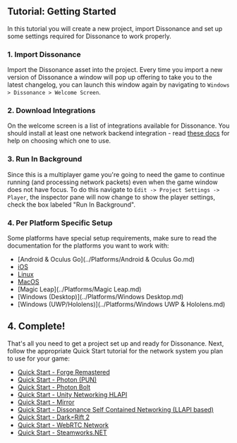 ## Tutorial: Getting Started

In this tutorial you will create a new project, import Dissonance and set up some settings required for Dissonance to work properly.

### 1. Import Dissonance

Import the Dissonance asset into the project. Every time you import a new version of Dissonance a window will pop up offering to take you to the latest changelog, you can launch this window again by navigating to `Windows > Dissonance > Welcome Screen`.

### 2. Download Integrations

On the welcome screen is a list of integrations available for Dissonance. You should install at least one network backend integration - read [these docs](Choosing-A-Network.md) for help on choosing which one to use.

### 3. Run In Background

Since this is a multiplayer game you're going to need the game to continue running (and processing network packets) even when the game window does not have focus. To do this navigate to `Edit -> Project Settings -> Player`, the inspector pane will now change to show the player settings, check the box labeled "Run In Background".

### 4. Per Platform Specific Setup

Some platforms have special setup requirements, make sure to read the documentation for the platforms you want to work with:

 - [Android & Oculus Go](../Platforms/Android & Oculus Go.md)
 - [iOS](../Platforms/iOS.md)
 - [Linux](../Platforms/Linux.md)
 - [MacOS](../Platforms/MacOS.md)
 - [Magic Leap](../Platforms/Magic Leap.md)
 - [Windows (Desktop)](../Platforms/Windows Desktop.md)
 - [Windows (UWP/Hololens)](../Platforms/Windows UWP & Hololens.md)

## 4. Complete!

That's all you need to get a project set up and ready for Dissonance. Next, follow the appropriate Quick Start tutorial for the network system you plan to use for your game:

 - [Quick Start - Forge Remastered](Quick-Start-Forge-Remastered.md)
 - [Quick Start - Photon (PUN)](Quick-Start-Photon.md)
 - [Quick Start - Photon Bolt](Quick-Start-Photon-Bolt.md)
 - [Quick Start - Unity Networking HLAPI](Quick-Start-UNet-HLAPI.md)
 - [Quick Start - Mirror](Quick-Start-Mirror.md)
 - [Quick Start - Dissonance Self Contained Networking (LLAPI based)](Quick-Start-UNet-LLAPI.md)
 - [Quick Start - Dark🗲Rift 2](Quick-Start-DR2.md)
 - [Quick Start - WebRTC Network](Quick-Start-PureP2P.md)
 - [Quick Start - Steamworks.NET](Quick-Start-Steamworks.Net-P2P.md)